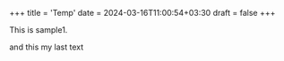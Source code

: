+++
title = 'Temp'
date = 2024-03-16T11:00:54+03:30
draft = false
+++

This is sample1.

and this my last text